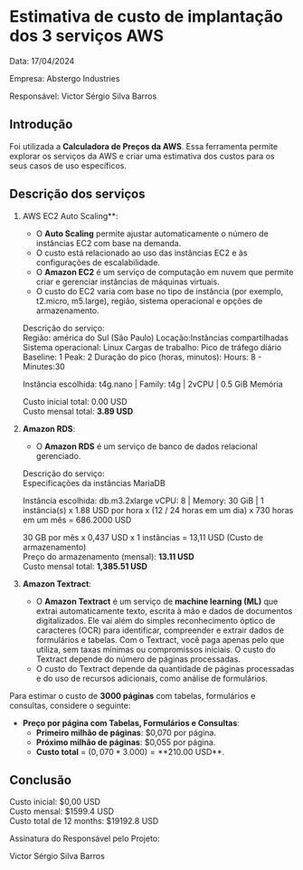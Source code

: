 # Estimativa de custo de implantação dos 3 serviços AWS

Data: 17/04/2024

Empresa: Abstergo Industries

Responsável: Victor Sérgio Silva Barros

## Introdução
Foi utilizada a **Calculadora de Preços da AWS**. Essa ferramenta permite explorar os serviços da AWS e criar uma estimativa dos custos para os seus casos de uso específicos.
## Descrição dos serviços

1. AWS EC2 Auto Scaling**:
   - O **Auto Scaling** permite ajustar automaticamente o número de instâncias EC2 com base na demanda.
   - O custo está relacionado ao uso das instâncias EC2 e às configurações de escalabilidade.
   - O **Amazon EC2** é um serviço de computação em nuvem que permite criar e gerenciar instâncias de máquinas virtuais.
   - O custo do EC2 varia com base no tipo de instância (por exemplo, t2.micro, m5.large), região, sistema operacional e opções de armazenamento.

	Descrição do serviço:<br>
	Região: américa do Sul (São Paulo)
	Locação:Instâncias compartilhadas
	Sistema operacional: Linux
	Cargas de trabalho: Pico de tráfego diário
	Baseline: 1
	Peak: 2
	Duração do pico (horas, minutos): Hours: 8 - Minutes:30

	Instância escolhida: t4g.nano | Family: t4g | 2vCPU | 0.5 GiB Memória

	Custo inicial total: 0.00 USD <br>
	Custo mensal total: **3.89 USD**
	
	
2. **Amazon RDS**:
   - O **Amazon RDS** é um serviço de banco de dados relacional gerenciado.
   
   Descrição do serviço:<br>
   Especificações da instâncias MariaDB<br>
	
	Instância escolhida: db.m3.2xlarge
	vCPU: 8 | 
	Memory: 30 GiB | 
	1 instância(s) x 1.88 USD por hora x (12 / 24 horas em um dia) x 730 horas em um mês = 686.2000 USD
	   
	30 GB por mês x 0,437 USD x 1 instâncias = 13,11 USD (Custo de armazenamento)<br>
	Preço do armazenamento (mensal): **13.11 USD**<br>
	Custo mensal total: **1,385.51 USD**

3. **Amazon Textract**:
   - O **Amazon Textract** é um serviço de **machine learning (ML)** que extrai automaticamente texto, escrita à mão e dados de documentos digitalizados. Ele vai além do simples reconhecimento óptico de caracteres (OCR) para identificar, compreender e extrair dados de formulários e tabelas. Com o Textract, você paga apenas pelo que utiliza, sem taxas mínimas ou compromissos iniciais. O custo do Textract depende do número de páginas processadas.
   - O custo do Textract depende da quantidade de páginas processadas e do uso de recursos adicionais, como análise de formulários.
 
Para estimar o custo de **3000 páginas** com tabelas, formulários e consultas, considere o seguinte:

- **Preço por página com Tabelas, Formulários e Consultas**:
  - **Primeiro milhão de páginas**: $0,070 por página.
  - **Próximo milhão de páginas**: $0,055 por página.
  - **Custo total** = ($0,070 * 3.000) = **$210.00 USD**.


## Conclusão
Custo inicial: $0,00 USD <br>
Custo mensal: $1599.4 USD<br>
Custo total de 12 months: $19192.8 USD


Assinatura do Responsável pelo Projeto:

Victor Sérgio Silva Barros